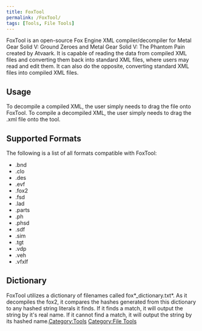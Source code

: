 ```yaml
---
title: FoxTool
permalink: /FoxTool/
tags: [Tools, File Tools]
---
```


FoxTool is an open-source Fox Engine XML compiler/decompiler for Metal
Gear Solid V: Ground Zeroes and Metal Gear Solid V: The Phantom Pain
created by Atvaark. It is capable of reading the data from compiled XML
files and converting them back into standard XML files, where users may
read and edit them. It can also do the opposite, converting standard XML
files into compiled XML files.

## Usage

To decompile a compiled XML, the user simply needs to drag the file onto
FoxTool. To compile a decompiled XML, the user simply needs to drag the
.xml file onto the tool.

## Supported Formats

The following is a list of all formats compatible with FoxTool:

  - .bnd
  - .clo
  - .des
  - .evf
  - .fox2
  - .fsd
  - .lad
  - .parts
  - .ph
  - .phsd
  - .sdf
  - .sim
  - .tgt
  - .vdp
  - .veh
  - .vfxlf

## Dictionary

FoxTool utilizes a dictionary of filenames called fox*_dictionary.txt*.
As it decompiles the fox2, it compares the hashes generated from this
dictionary to any hashed string literals it finds. If it finds a match,
it will output the string by it's real name. If it cannot find a match,
it will output the string by its hashed
name.[Category:Tools](/Category:Tools "wikilink") [Category:File
Tools](/Category:File_Tools "wikilink")